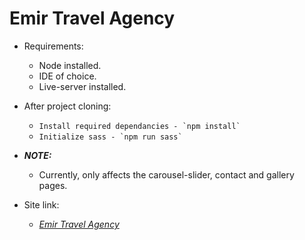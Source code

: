 # Emir Travel Agency

* Requirements:
  * Node installed.
  * IDE of choice.
  * Live-server installed.

* After project cloning:
  * ``Install required dependancies - `npm install` ``
  * ``Initialize sass - `npm run sass` ``

* ***NOTE:***
  * Currently, only affects the carousel-slider, contact and gallery pages.

* Site link:
  * *[Emir Travel Agency](https://teddykavooh.github.io/Emir/)*
